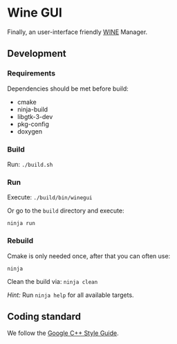 # Wine GUI
Finally, an user-interface friendly [WINE](https://www.winehq.org/) Manager.

## Development

### Requirements

Dependencies should be met before build:

* cmake
* ninja-build
* libgtk-3-dev
* pkg-config
* doxygen

### Build

Run: `./build.sh`

### Run

Execute:
`./build/bin/winegui`

Or go to the `build` directory and execute:

```
ninja run
```

### Rebuild

Cmake is only needed once, after that you can often use:

`ninja`

Clean the build via: `ninja clean`

*Hint:* Run `ninja help` for all available targets.

## Coding standard

We follow the [Google C++ Style Guide](https://google.github.io/styleguide/cppguide.html).
